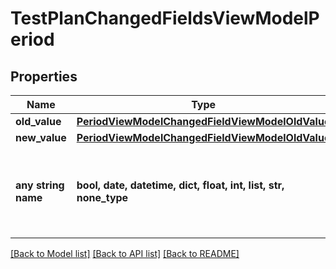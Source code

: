 # TestPlanChangedFieldsViewModelPeriod


## Properties
Name | Type | Description | Notes
------------ | ------------- | ------------- | -------------
**old_value** | [**PeriodViewModelChangedFieldViewModelOldValue**](PeriodViewModelChangedFieldViewModelOldValue.md) |  | [optional] 
**new_value** | [**PeriodViewModelChangedFieldViewModelOldValue**](PeriodViewModelChangedFieldViewModelOldValue.md) |  | [optional] 
**any string name** | **bool, date, datetime, dict, float, int, list, str, none_type** | any string name can be used but the value must be the correct type | [optional]

[[Back to Model list]](../README.md#documentation-for-models) [[Back to API list]](../README.md#documentation-for-api-endpoints) [[Back to README]](../README.md)


